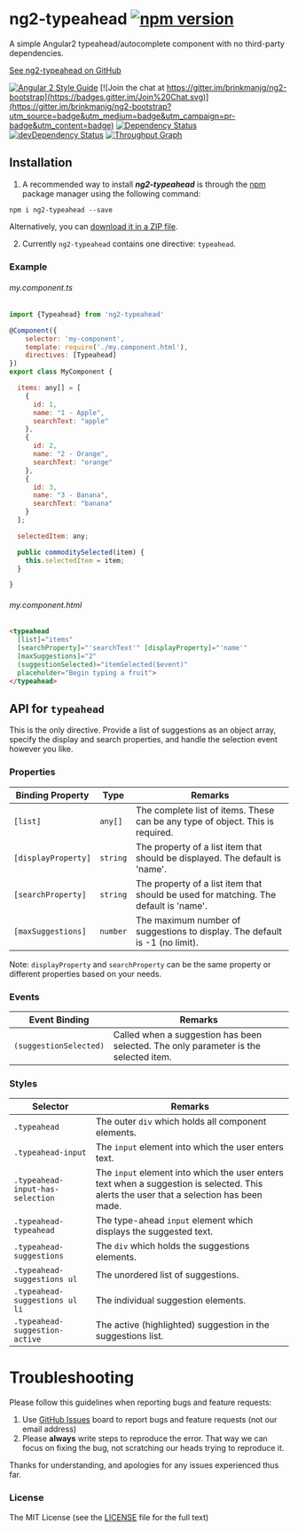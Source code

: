 # ng2-typeahead [![npm version](https://badge.fury.io/js/ng2-typeahead.svg)](http://badge.fury.io/js/ng2-typeahead)
A simple Angular2 typeahead/autocomplete component with no third-party dependencies.

[See ng2-typeahead on GitHub](https://github.com/brinkmanjg/ng2-typeahead)

[![Angular 2 Style Guide](https://mgechev.github.io/angular2-style-guide/images/badge.svg)](https://github.com/mgechev/angular2-style-guide)
[![Join the chat at https://gitter.im/brinkmanjg/ng2-bootstrap](https://badges.gitter.im/Join%20Chat.svg)](https://gitter.im/brinkmanjg/ng2-bootstrap?utm_source=badge&utm_medium=badge&utm_campaign=pr-badge&utm_content=badge)
[![Dependency Status](https://david-dm.org/brinkmanjg/ng2-typeahead.svg)](https://david-dm.org/brinkmanjg/ng2-typeahead)
[![devDependency Status](https://david-dm.org/brinkmanjg/ng2-typeahead/dev-status.svg)](https://david-dm.org/brinkmanjg/ng2-typeahead#info=devDependencies)
[![Throughput Graph](https://graphs.waffle.io/brinkmanjg/ng2-typeahead/throughput.svg)](https://waffle.io/brinkmanjg/ng2-typeahead/metrics)

## Installation

1. A recommended way to install ***ng2-typeahead*** is through the [npm](https://www.npmjs.com/search?q=ng2-typeahead) package manager using the following command:

  `npm i ng2-typeahead --save`

  Alternatively, you can [download it in a ZIP file](https://github.com/brinkmanjg/ng2-typeahead/archive/master.zip).

2. Currently `ng2-typeahead` contains one directive: `typeahead`.


### Example

###### my.component.ts
```javascript
import {Typeahead} from 'ng2-typeahead'

@Component({
    selector: 'my-component',
    template: require('./my.component.html'),
    directives: [Typeahead]
})
export class MyComponent {

  items: any[] = [
    {
      id: 1,
      name: "1 - Apple",
      searchText: "apple"
    },
    {
      id: 2,
      name: "2 - Orange",
      searchText: "orange"
    },
    {
      id: 3,
      name: "3 - Banana",
      searchText: "banana"
    }
  ];

  selectedItem: any;

  public commoditySelected(item) {
    this.selectedItem = item;
  }

}
```

###### my.component.html
```html
<typeahead
  [list]="items"
  [searchProperty]="'searchText'" [displayProperty]="'name'"
  [maxSuggestions]="2"
  (suggestionSelected)="itemSelected($event)"
  placeholder="Begin typing a fruit">
</typeahead>
```


## API for `typeahead`

This is the only directive. Provide a list of suggestions as an object array, specify the display and search properties, and handle the selection event however you like.


### Properties

Binding Property | Type | Remarks
------------ | ---------- | -------------
`[list]` | `any[]` | The complete list of items. These can be any type of object. This is required.
`[displayProperty]` | `string` | The property of a list item that should be displayed. The default is 'name'.
`[searchProperty]` | `string` | The property of a list item that should be used for matching. The default is 'name'.
`[maxSuggestions]` | `number` | The maximum number of suggestions to display. The default is -1 (no limit).

Note: `displayProperty` and `searchProperty` can be the same property or different properties based on your needs.  


### Events

Event Binding | Remarks
------------ | -------------
`(suggestionSelected)` | Called when a suggestion has been selected. The only parameter is the selected item.


### Styles

Selector | Remarks
------------ | -------------
`.typeahead` | The outer `div` which holds all component elements.
`.typeahead-input` | The `input` element into which the user enters text.
`.typeahead-input-has-selection` | The `input` element into which the user enters text when a suggestion is selected. This alerts the user that a selection has been made.
`.typeahead-typeahead` | The type-ahead `input` element which displays the suggested text.
`.typeahead-suggestions` | The `div` which holds the suggestions elements.
`.typeahead-suggestions ul` | The unordered list of suggestions.
`.typeahead-suggestions ul li` | The individual suggestion elements.
`.typeahead-suggestion-active` | The active (highlighted) suggestion in the suggestions list.



# Troubleshooting

Please follow this guidelines when reporting bugs and feature requests:

1. Use [GitHub Issues](https://github.com/brinkmanjg/ng2-typeahead/issues) board to report bugs and feature requests (not our email address)
2. Please **always** write steps to reproduce the error. That way we can focus on fixing the bug, not scratching our heads trying to reproduce it.

Thanks for understanding, and apologies for any issues experienced thus far.

### License

The MIT License (see the [LICENSE](https://github.com/brinkmanjg/ng2-typeahead/blob/master/LICENSE) file for the full text)
